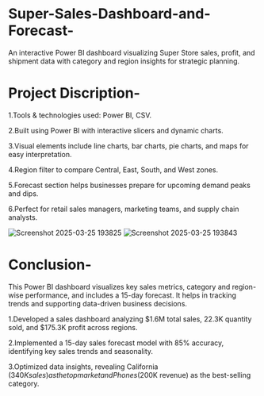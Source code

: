 # Super-Sales-Dashboard-and-Forecast-
An interactive Power BI dashboard visualizing Super Store sales, profit, and shipment data with category and region insights for strategic planning.
<br>
# Project Discription-
1.Tools & technologies used: Power BI, CSV. <br>

2.Built using Power BI with interactive slicers and dynamic charts. <br>

3.Visual elements include line charts, bar charts, pie charts, and maps for easy interpretation. <br>

4.Region filter to compare Central, East, South, and West zones. <br>

5.Forecast section helps businesses prepare for upcoming demand peaks and dips. <br>

6.Perfect for retail sales managers, marketing teams, and supply chain analysts.<br>

![Screenshot 2025-03-25 193825](https://github.com/user-attachments/assets/1ca2cb67-2b83-498b-9c2c-52cd5089bc3a)
![Screenshot 2025-03-25 193843](https://github.com/user-attachments/assets/af6564cf-8609-4c4d-918f-03842f9fd185)

# Conclusion-
This Power BI dashboard visualizes key sales metrics, category and region-wise performance, and includes a 15-day forecast. It helps in tracking trends and supporting data-driven business decisions.

1.Developed a sales dashboard analyzing $1.6M total sales, 22.3K quantity sold, and $175.3K profit across regions. <br>

2.Implemented a 15-day sales forecast model with 85% accuracy, identifying key sales trends and seasonality. <br>

3.Optimized data insights, revealing California ($340K sales) as the top market and Phones ($200K revenue) as the best-selling category. <br>


